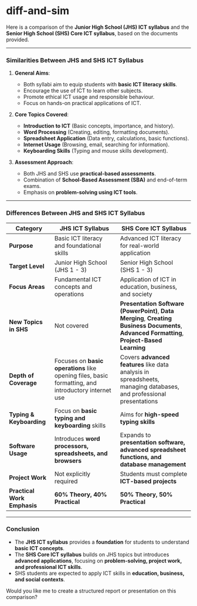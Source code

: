 # diff-and-sim
Here is a comparison of the **Junior High School (JHS) ICT syllabus** and the **Senior High School (SHS) Core ICT syllabus**, based on the documents provided.

---

### **Similarities Between JHS and SHS ICT Syllabus**
1. **General Aims**:
   - Both syllabi aim to equip students with **basic ICT literacy skills**.
   - Encourage the use of ICT to learn other subjects.
   - Promote ethical ICT usage and responsible behaviour.
   - Focus on hands-on practical applications of ICT.

2. **Core Topics Covered**:
   - **Introduction to ICT** (Basic concepts, importance, and history).
   - **Word Processing** (Creating, editing, formatting documents).
   - **Spreadsheet Application** (Data entry, calculations, basic functions).
   - **Internet Usage** (Browsing, email, searching for information).
   - **Keyboarding Skills** (Typing and mouse skills development).

3. **Assessment Approach**:
   - Both JHS and SHS use **practical-based assessments**.
   - Combination of **School-Based Assessment (SBA)** and end-of-term exams.
   - Emphasis on **problem-solving using ICT tools**.

---

### **Differences Between JHS and SHS ICT Syllabus**

| **Category**        | **JHS ICT Syllabus** | **SHS Core ICT Syllabus** |
|---------------------|---------------------|---------------------------|
| **Purpose** | Basic ICT literacy and foundational skills | Advanced ICT literacy for real-world application |
| **Target Level** | Junior High School (JHS 1 - 3) | Senior High School (SHS 1 - 3) |
| **Focus Areas** | Fundamental ICT concepts and operations | Application of ICT in education, business, and society |
| **New Topics in SHS** | Not covered | **Presentation Software (PowerPoint)**, **Data Merging**, **Creating Business Documents**, **Advanced Formatting**, **Project-Based Learning** |
| **Depth of Coverage** | Focuses on **basic operations** like opening files, basic formatting, and introductory internet use | Covers **advanced features** like data analysis in spreadsheets, managing databases, and professional presentations |
| **Typing & Keyboarding** | Focus on **basic typing and keyboarding** skills | Aims for **high-speed typing skills** |
| **Software Usage** | Introduces **word processors, spreadsheets, and browsers** | Expands to **presentation software, advanced spreadsheet functions, and database management** |
| **Project Work** | Not explicitly required | Students must complete **ICT-based projects** |
| **Practical Work Emphasis** | **60% Theory, 40% Practical** | **50% Theory, 50% Practical** |

---

### **Conclusion**
- The **JHS ICT syllabus** provides a **foundation** for students to understand **basic ICT concepts**.
- The **SHS Core ICT syllabus** builds on JHS topics but introduces **advanced applications**, focusing on **problem-solving, project work, and professional ICT skills**.
- SHS students are expected to apply ICT skills in **education, business, and social contexts**.

Would you like me to create a structured report or presentation on this comparison?
